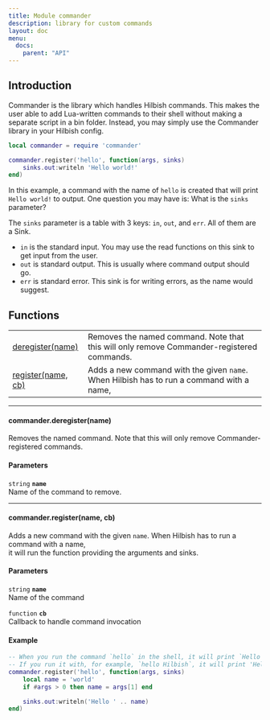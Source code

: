 ```yaml
---
title: Module commander
description: library for custom commands
layout: doc
menu:
  docs:
    parent: "API"
---
```


## Introduction

Commander is the library which handles Hilbish commands. This makes
the user able to add Lua-written commands to their shell without making
a separate script in a bin folder. Instead, you may simply use the Commander
library in your Hilbish config.

```lua
local commander = require 'commander'

commander.register('hello', function(args, sinks)
	sinks.out:writeln 'Hello world!'
end)
```

In this example, a command with the name of `hello` is created
that will print `Hello world!` to output. One question you may
have is: What is the `sinks` parameter?

The `sinks` parameter is a table with 3 keys: `in`, `out`,
and `err`. All of them are a <a href="/Hilbish/docs/api/hilbish/#sink" style="text-decoration: none;">Sink</a>.

- `in` is the standard input.
You may use the read functions on this sink to get input from the user.
- `out` is standard output.
This is usually where command output should go.
- `err` is standard error.
This sink is for writing errors, as the name would suggest.

## Functions
|||
|----|----|
|<a href="#deregister">deregister(name)</a>|Removes the named command. Note that this will only remove Commander-registered commands.|
|<a href="#register">register(name, cb)</a>|Adds a new command with the given `name`. When Hilbish has to run a command with a name,|

<hr>
<div id='deregister'>
<h4 class='heading'>
commander.deregister(name)
<a href="#deregister" class='heading-link'>
	<i class="fas fa-paperclip"></i>
</a>
</h4>

Removes the named command. Note that this will only remove Commander-registered commands.  
#### Parameters
`string` **`name`**  
Name of the command to remove.

</div>

<hr>
<div id='register'>
<h4 class='heading'>
commander.register(name, cb)
<a href="#register" class='heading-link'>
	<i class="fas fa-paperclip"></i>
</a>
</h4>

Adds a new command with the given `name`. When Hilbish has to run a command with a name,  
it will run the function providing the arguments and sinks.  
  
  
#### Parameters
`string` **`name`**  
Name of the command

`function` **`cb`**  
Callback to handle command invocation

#### Example
```lua
-- When you run the command `hello` in the shell, it will print `Hello world`.
-- If you run it with, for example, `hello Hilbish`, it will print 'Hello Hilbish'
commander.register('hello', function(args, sinks)
	local name = 'world'
	if #args > 0 then name = args[1] end

	sinks.out:writeln('Hello ' .. name)
end)
```
</div>

